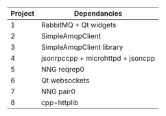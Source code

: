 |Project|Dependancies                     |
|-------|---------------------------------|
|   1   |RabbitMQ + Qt widgets            |
|   2   |SimpleAmqpClient                 |
|   3   |SimpleAmqpClient library         |
|   4   |jsonrpccpp + microhttpd + jsoncpp|
|   5   |NNG reqrep0                      |
|   6   |Qt websockets                    |
|   7   |NNG pair0                        |
|   8   |cpp-httplib                      |
